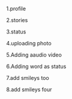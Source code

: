 1.profile

2.stories

3.status

4.uploading photo

5.Adding aaudio video

6.Adding word as status

7.add smileys too

8.add smileys four
